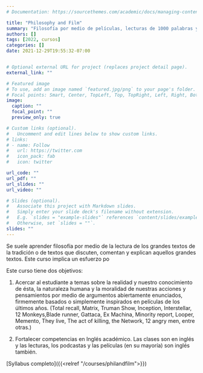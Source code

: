 ```yaml
---
# Documentation: https://sourcethemes.com/academic/docs/managing-content/

title: "Philosophy and Film"
summary: "Filosofía por medio de películas, lecturas de 1000 palabras y podcasts. En inglés."
authors: []
tags: [2022, cursos]
categories: []
date: 2021-12-29T19:55:32-07:00


# Optional external URL for project (replaces project detail page).
external_link: ""

# Featured image
# To use, add an image named `featured.jpg/png` to your page's folder.
# Focal points: Smart, Center, TopLeft, Top, TopRight, Left, Right, BottomLeft, Bottom, BottomRight.
image:
  caption: ""
  focal_point: ""
  preview_only: true

# Custom links (optional).
#   Uncomment and edit lines below to show custom links.
# links:
# - name: Follow
#   url: https://twitter.com
#   icon_pack: fab
#   icon: twitter

url_code: ""
url_pdf: ""
url_slides: ""
url_video: ""

# Slides (optional).
#   Associate this project with Markdown slides.
#   Simply enter your slide deck's filename without extension.
#   E.g. `slides = "example-slides"` references `content/slides/example-slides.md`.
#   Otherwise, set `slides = ""`.
slides: ""
---
```


Se suele aprender filosofía por medio de la lectura de los grandes textos de la tradición o de textos que discuten, comentan y explican aquellos grandes textos. Este curso implica un esfuerzo po

Este curso tiene dos objetivos:

1. Acercar al estudiante a temas sobre la realidad y nuestro conocimiento de ésta, la naturaleza humana y la moralidad de nuestras acciones y pensamientos por medio de argumentos abiertamente enunciados, firmemente basados o simplemente inspirados en películas de los últimos años. (Total recall, Matrix, Truman Show, Inception, Interstellar, 12 Monkeys,Blade runner, Gattaca, Ex Machina, Minority report, Looper, Memento, They live, The act of killing, the Network, 12 angry men, entre otras.)

1. Fortalecer competencias en Inglés académico. Las clases son en inglés y las lecturas, los podcastas y las películas (en su mayoría) son inglés también. 

[Syllabus completo]({{<relref "/courses/philandfilm">}})
